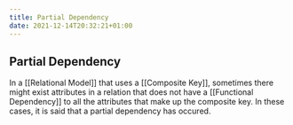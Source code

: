 ```yaml
---
title: Partial Dependency
date: 2021-12-14T20:32:21+01:00
---
```

## Partial Dependency
In a [[Relational Model]] that uses a [[Composite Key]], sometimes there might exist attributes in a relation that does not have a [[Functional Dependency]] to all the attributes that make up the composite key. In these cases, it is said that a partial dependency has occured.